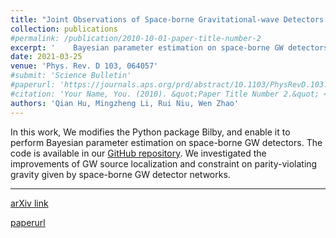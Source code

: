 ```yaml
---
title: "Joint Observations of Space-borne Gravitational-wave Detectors: Source Localization and Implication for Parity-violating Gravities"
collection: publications
#permalink: /publication/2010-10-01-paper-title-number-2
excerpt: '    Bayesian parameter estimation on space-borne GW detectors. We investigated the improvements of GW source localization and constraint on parity-violating gravity given by space-borne GW detector networks. '
date: 2021-03-25
venue: 'Phys. Rev. D 103, 064057'
#submit: 'Science Bulletin'
#paperurl: 'https://journals.aps.org/prd/abstract/10.1103/PhysRevD.103.064057'
#citation: 'Your Name, You. (2010). &quot;Paper Title Number 2.&quot; <i>Journal 1</i>. 1(2).'
authors: 'Qian Hu, Mingzheng Li, Rui Niu, Wen Zhao'
---
```

In this work, We modifies the Python package Bilby, and enable it to perform Bayesian parameter estimation on space-borne GW detectors. The code is available in our [GitHub repository](https://github.com/Li-mz/bilby/tree/SpaceInterferometer). We investigated the improvements of GW source localization and constraint on parity-violating gravity given by space-borne GW detector networks.

---

[arXiv link](https://arxiv.org/abs/2006.05670)

[paperurl](https://journals.aps.org/prd/abstract/10.1103/PhysRevD.103.064057)